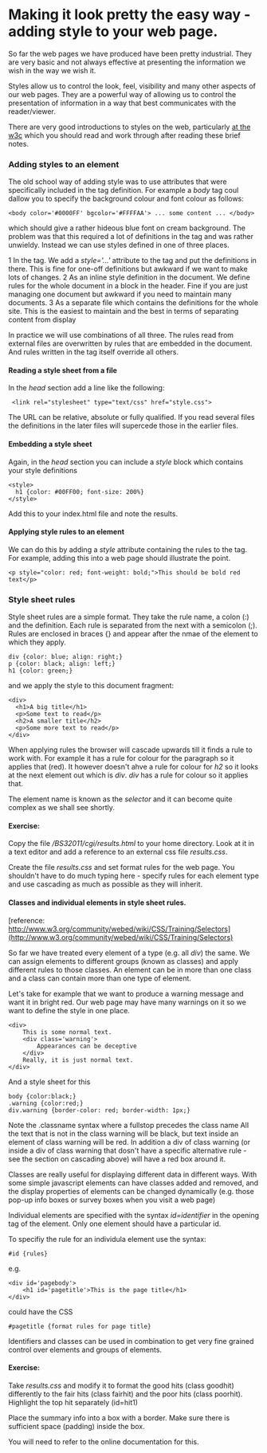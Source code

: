 # Making it look pretty the easy way - adding style to your web page.

So far the web pages we have produced have been pretty industrial. They are very basic and not always effective at 
presenting the information we wish in the way we wish it.

Styles allow us to control the look, feel, visibility and many other aspects of our web pages. They are a powerful way
of allowing us to control the presentation of information in a way that best communicates with the reader/viewer.
 
There are very good introductions to styles on the web, particularly [at the w3c](http://www.w3.org/community/webed/wiki/CSS/Training) which you should read and work through after reading these brief notes. 


### Adding styles to an element

The old school way of adding style was to use attributes that were specifically included in the tag definition. For 
example a *body* tag coul dallow you to specify the background colour and font colour as follows:

    <body color='#0000FF' bgcolor='#FFFFAA'> ... some content ... </body>
    
which should give a rather hideous blue font on cream background. The problem was that this required a lot of definitions in the tag and was rather unwieldy. Instead we can use styles defined in one of three places.

1 In the tag. We add a *style='...'* attribute to the tag and put the definitions in there. This is fine for one-off 
definitions but awkward if we want to make lots of changes.
2 As an inline style definition in the document. We define rules for the whole document in a block in the header. Fine if you are just managing one document but awkward if you need to maintain many documents.
3 As a separate file which contains the definitions for the whole site. This is the easiest to maintain and the best in terms of separating content from display

In practice we will use combinations of all three. The rules read from external files are overwritten by rules that are embedded in the document. And rules written in the tag itself override all others.

#### Reading a style sheet from a file

In the *head* section add a line like the following:

     <link rel="stylesheet" type="text/css" href="style.css">

The URL can be relative, absolute or fully qualified. If you read several files the definitions in the later files will 
supercede those in the earlier files. 

#### Embedding a style sheet

Again, in the *head* section you can include a *style* block which contains your style definitions

    <style>
      h1 {color: #00FF00; font-size: 200%}
    </style>

Add this to your index.html file and note the results.

#### Applying style rules to an element

We can do this by adding a *style* attribute containing the rules to the tag. For example, adding this into a 
web page should illustrate the point.

    <p style="color: red; font-weight: bold;">This should be bold red text</p>     
    
### Style sheet rules

Style sheet rules are a simple format. They take the rule name, a colon (:) and the definition. Each rule is separated 
from the next with a semicolon (;). Rules are enclosed in braces {} and appear after the nmae of the element to which 
they apply.

    div {color: blue; align: right;}
    p {color: black; align: left;}
    h1 {color: green;}
    
and we apply the style to this document fragment:

    <div>
      <h1>A big title</h1>
      <p>Some text to read</p>
      <h2>A smaller title</h2>
      <p>Some more text to read</p>
    </div>

When applying rules the browser will cascade upwards till it finds a rule to work with. For example it has a rule for colour for the paragraph so it applies that (red). It however doesn't ahve a rule for colour for *h2* so it looks at the next element out which is *div*. *div* has a rule for colour so it applies that.

The element name is known as the *selector* and it can become quite complex as we shall see shortly.

#### Exercise: 

Copy the file */BS32011/cgi/results.html* to your home directory. Look at it in a text editor and add a reference to 
an external css file *results.css*.  

Create the file *results.css* and set format rules for the web page. You shouldn't have to do much typing here - specify rules for each element type and use cascading as much as possible as they will inherit.

#### Classes and individual elements in style sheet rules.
[reference: http://www.w3.org/community/webed/wiki/CSS/Training/Selectors](http://www.w3.org/community/webed/wiki/CSS/Training/Selectors)


So far we have treated every element of a type (e.g. all *div*) the same. We can assign elements to different groups (known as classes) and apply different rules to those classes. An element can be in more than one class and a class can contain more than one type of element.

Let's take for example that we want to produce a warning message and want it in bright red. Our web page may have many warnings on it so we want to define the style in one place.

    <div>
        This is some normal text.
        <div class='warning'>
        	Appearances can be deceptive
        </div>
        Really, it is just normal text.
    </div> 
    
And a style sheet for this 

    body {color:black;}
    .warning {color:red;}
    div.warning {border-color: red; border-width: 1px;}
    
Note the .classname syntax where a fullstop precedes the class name All the text that is not in the class warning will be black, but text inside an element of class warning will be red. In addition a div of class warning (or inside a div of class warning that dosn't have a specific alternative rule - see the section on cascading above) will have a red box around it.

Classes are really useful for displaying different data in different ways. With some simple javascript elements can have classes added and removed, and the display properties of elements can be changed dynamically (e.g. those pop-up info boxes or survey boxes when you visit a web page)

Individual elements are specified with the syntax *id=identifier* in the opening tag of the element. Only one element should have a particular id.

To specifiy the rule for an individula element use the syntax:

    #id {rules}
    
e.g.
	
	<div id='pagebody'>
		<h1 id='pagetitle'>This is the page title</h1>
	</div>
	
could have the CSS

	#pagetitle {format rules for page title}	
	
Identifiers and classes can be used in combination to get very fine grained control over elements and groups of elements.

#### Exercise: 

Take *results.css* and modify it to format the good hits (class goodhit) differently to the fair hits (class fairhit) and the poor hits (class poorhit). Highlight the top hit separately (id=hit1)

Place the summary info into a box with a border. Make sure there is sufficient space (padding) inside the box.

You will need to refer to the online documentation for this.


 